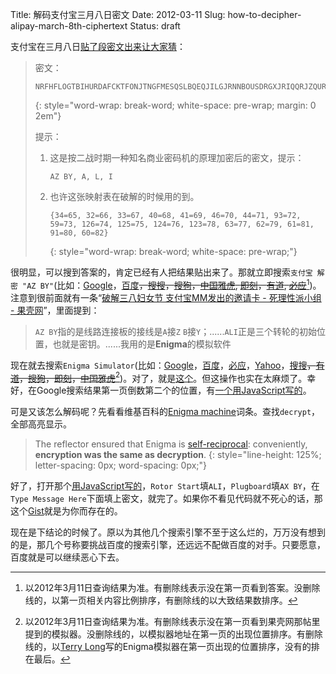 Title: 解码支付宝三月八日密文
Date: 2012-03-11
Slug: how-to-decipher-alipay-march-8th-ciphertext
Status: draft


支付宝在三月八日[贴了段密文出来让大家猜](http://weibo.com/1627897870/y8UFSzJwC)：

> 密文：
>
>     NRFHFLOGTBIHURDAFCKTFONJTNGFMESQSLBQEQJILGJRNNBOUSDRGXJRIQQRJZQURVSYRLRDOFVBFKKKFFGXDNYXLWPNFPGDIDBOGXHDNBMDSQSAKPXJHSBWYXLWWCZHJBIEHKXXYZRTPITVDOGJILLRUMCVULWZMQDSRALFRPNIZIBMOUSCKPWBELJGZOLOOZXJMAANELTFYLOSZFGKYDLKJGRPDVNWULPEOKTKFDPGNYCJPENIPQBOFDZRBOHTSHZMOMYANWSAMKLRAGTROJEXNZTAIAJRDSDNHQVMMXDZMPTUTOMLOSNGSLOPGTYUJJNSEHQJGSODKYPAH
>{: style="word-wrap: break-word; white-space: pre-wrap; margin: 0 2em"}
> 
> 提示：
>
> 1. 这是按二战时期一种知名商业密码机的原理加密后的密文，提示：
>
>        AZ BY, A, L, I
>
> 2. 也许这张映射表在破解的时候用的到。
>
>        {34=65, 32=66, 33=67, 40=68, 41=69, 46=70, 44=71, 93=72, 59=73, 126=74, 125=75, 124=76, 123=78, 63=77, 62=79, 61=81, 91=80, 60=82}
>    {: style="word-wrap: break-word; white-space: pre-wrap;"}


很明显，可以搜到答案的，肯定已经有人把结果贴出来了。那就立即搜索`支付宝 解密 "AZ BY"`(比如：[Google](https://encrypted.google.com/search?q=%E6%94%AF%E4%BB%98%E5%AE%9D+%E8%A7%A3%E5%AF%86+%22AZ+BY%22)，[百度](http://www.baidu.com/s?wd=%E6%94%AF%E4%BB%98%E5%AE%9D+%E8%A7%A3%E5%AF%86+%22AZ+BY%22)<s markdown="span">，[搜搜](http://www.soso.com/q?w=%E6%94%AF%E4%BB%98%E5%AE%9D+%E8%A7%A3%E5%AF%86+%22AZ+BY%22)，[搜狗](http://www.sogou.com/web?query=%E6%94%AF%E4%BB%98%E5%AE%9D+%E8%A7%A3%E5%AF%86+%22AZ+BY%22)，[中国雅虎](http://www.yahoo.cn/s?q=%E6%94%AF%E4%BB%98%E5%AE%9D+%E8%A7%A3%E5%AF%86+%22AZ+BY%22), [即刻](http://www.jike.com/so?q=%E6%94%AF%E4%BB%98%E5%AE%9D+%E8%A7%A3%E5%AF%86+%22AZ+BY%22)，[有道](http://www.youdao.com/search?q=%E6%94%AF%E4%BB%98%E5%AE%9D+%E8%A7%A3%E5%AF%86+%22AZ+BY%22), [必应](http://cn.bing.com/search?q=%E6%94%AF%E4%BB%98%E5%AE%9D+%E8%A7%A3%E5%AF%86+%22AZ+BY%22)</s>[^order-1])。注意到很前面就有一条“[破解三八妇女节 支付宝MM发出的邀请卡 - 死理性派小组 - 果壳网](http://www.guokr.com/post/111242/)”，里面提到：

> `AZ BY`指的是线路连接板的接线是`A`接`Z` `B`接`Y`；......`ALI`正是三个转轮的初始位置，也就是密钥。......我用的是**Enigma**的模拟软件

现在就去搜索`Enigma Simulator`(比如：[Google](https://encrypted.google.com/search?q=Enigma+Simulator)，[百度](http://www.baidu.com/s?wd=Enigma+Simulator)，[必应](http://cn.bing.com/search?q=Enigma+Simulator)，[Yahoo](http://search.yahoo.com/search?p=Enigma+Simulator)，[搜搜](http://www.soso.com/q?w=Enigma+Simulator)<s markdown="span">，[有道](http://www.youdao.com/search?q=Enigma+Simulator)，[搜狗](http://www.sogou.com/web?query=Enigma+Simulator)，[即刻](http://www.jike.com/so?q=Enigma+Simulator)，[中国雅虎](http://www.yahoo.cn/s?q=Enigma+Simulator)</s>[^order-2])。对了，就是[这个](http://users.telenet.be/d.rijmenants/en/enigmasim.htm)。但这操作也实在太麻烦了。幸好，在Google搜索结果第一页倒数第二个的位置，有[一个用JavaScript写的](http://startpad.googlecode.com/hg/labs/js/enigma/enigma-sim.html)。

可是又该怎么解码呢？先看看维基百科的[Enigma machine](http://en.wikipedia.org/wiki/Enigma_machine)词条。查找`decrypt`，全部高亮显示。

> The reflector ensured that Enigma is [self-reciprocal](http://en.wikipedia.org/wiki/Involution_(mathematics)): conveniently, __encryption was the same as decryption__. 
> {: style="line-height: 125%; letter-spacing: 0px; word-spacing: 0px;"}

好了，打开那个[用JavaScript写的](http://startpad.googlecode.com/hg/labs/js/enigma/enigma-sim.html)，`Rotor Start`填`ALI`，`Plugboard`填`AX BY`，在`Type Message Here`下面填上密文，就完了。如果你不看见代码就不死心的话，那这个[Gist](https://gist.github.com/2016510)就是为你而存在的。

现在是下结论的时候了。原以为其他几个搜索引擎不至于这么烂的，万万没有想到的是，那几个号称要挑战百度的搜索引擎，还远远不配做百度的对手。只要愿意，百度就是可以继续恶心下去。


[^order-1]: 以2012年3月11日查询结果为准。有删除线表示没在第一页看到答案。没删除线的，以第一页相关内容比例排序，有删除线的以大致结果数排序。
[^order-2]: 以2012年3月11日查询结果为准。有删除线表示没在第一页看到果壳网那帖里提到的模拟器。没删除线的，以模拟器地址在第一页的出现位置排序。有删除线的，以[Terry Long](http://www.terrylong.org/)写的Enigma模拟器在第一页出现的位置排序，没有的排在最后。


